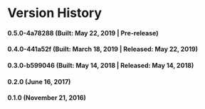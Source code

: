 # Version History


#### 0.5.0-4a78288 (Built: May 22, 2019 | Pre-release)

#### 0.4.0-441a52f (Built: March 18, 2019 | Released: May 22, 2019)

#### 0.3.0-b599046 (Built: May 14, 2018 | Released: May 14, 2018)

#### 0.2.0 (June 16, 2017)

#### 0.1.0 (November 21, 2016)